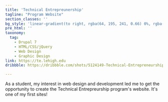 ```yaml
---
title: 'Technical Entrepreunership'
tagline: "Program Website"
section_classes: ''
bg_style: 'linear-gradient(to right, rgba(64, 195, 241, 0.66) 0%, rgba(126, 194, 66, 0.66) 50%, rgba(252, 183, 21, 0.66) 100%), url(/user/themes/sathyaram/images/web/te.jpg)'
pre_html: ''
taxonomy:
  tag:
    - Drupal 7
    - HTML/CSS/jQuery
    - Web Design
    - Graphic Design
link: https://te.lehigh.edu
dribbble: https://dribbble.com/shots/5124149-Technical-Entrepreneurship-Website

---
```

As a student, my interest in web design and development led me to get the opportunity to create the Technical Entrepreurship program's website. It's one of my first sites!
